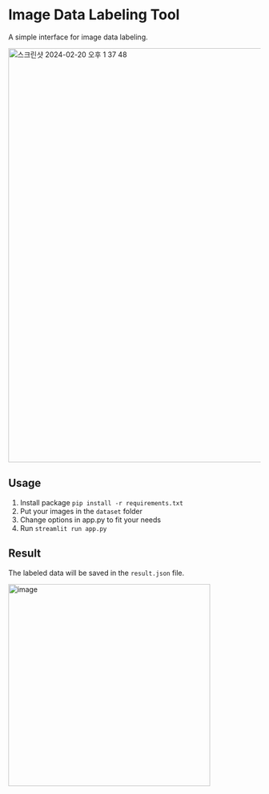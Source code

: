 # Image Data Labeling Tool

A simple interface for image data labeling.

<img width="826" alt="스크린샷 2024-02-20 오후 1 37 48" src="https://github.com/SKT-FLYAI-Reclos/image-data-labeling-tool/assets/87124432/760c0ee0-d200-4ad7-962f-a9141f8355b9">


## Usage

1. Install package `pip install -r requirements.txt`
2. Put your images in the `dataset` folder
3. Change options in app.py to fit your needs
4. Run `streamlit run app.py`

## Result

The labeled data will be saved in the `result.json` file.

<img width="403" alt="image" src="https://github.com/SKT-FLYAI-Reclos/image-data-labeling-tool/assets/87124432/eb6f633a-fd03-489c-a524-acb53da5e368">

